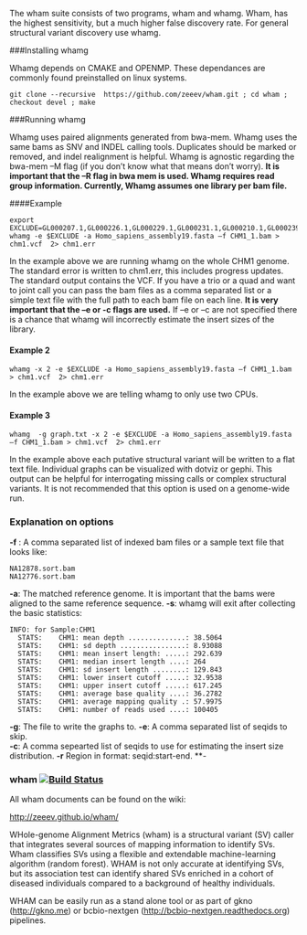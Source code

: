 The wham suite consists of two programs, wham and whamg.  Wham, has the highest sensitivity, but a much higher false discovery rate.  For general structural variant discovery use whamg. 


###Installing whamg

Whamg depends on CMAKE and OPENMP.  These dependances are commonly found preinstalled on linux systems. 
```
git clone --recursive  https://github.com/zeeev/wham.git ; cd wham ; checkout devel ; make 
```

###Running whamg

Whamg uses paired alignments generated from bwa-mem.  Whamg uses the same bams as SNV and INDEL calling tools.  Duplicates should be marked or removed, and indel realignment is helpful.  Whamg is agnostic regarding the bwa-mem –M flag (if you don’t know what that means don’t worry).  **It is important that the –R flag in bwa mem is used.  Whamg requires read group information. Currently, Whamg assumes one library per bam file.**


####Example 

```
export EXCLUDE=GL000207.1,GL000226.1,GL000229.1,GL000231.1,GL000210.1,GL000239.1,GL000235.1,GL000201.1,GL000247.1,GL000245.1,GL000197.1,GL000203.1,GL000246.1,GL000249.1,GL000196.1,GL000248.1,GL000244.1,GL000238.1,GL000202.1,GL000234.1,GL000232.1,GL000206.1,GL000240.1,GL000236.1,GL000241.1,GL000243.1,GL000242.1,GL000230.1,GL000237.1,GL000233.1,GL000204.1,GL000198.1,GL000208.1,GL000191.1,GL000227.1,GL000228.1,GL000214.1,GL000221.1,GL000209.1,GL000218.1,GL000220.1,GL000213.1,GL000211.1,GL000199.1,GL000217.1,GL000216.1,GL000215.1,GL000205.1,GL000219.1,GL000224.1,GL000223.1,GL000195.1,GL000212.1,GL000222.1,GL000200.1,GL000193.1,GL000194.1,GL000225.1,GL000192.1,NC_007605
whamg -e $EXCLUDE -a Homo_sapiens_assembly19.fasta –f CHM1_1.bam > chm1.vcf  2> chm1.err
```

In the example above we are running whamg on the whole CHM1 genome.  The standard error is written to chm1.err, this includes progress updates.  The standard output contains the VCF.  If you have a trio or a quad and want to joint call you can pass the bam files as a comma separated list or a simple text file with the full path to each bam file on each line.  **It is very important  that the –e or -c flags are used.**  If –e or –c are not specified there is a chance that whamg will incorrectly estimate the insert sizes of the library.

#### Example 2
```
whamg -x 2 -e $EXCLUDE -a Homo_sapiens_assembly19.fasta –f CHM1_1.bam > chm1.vcf  2> chm1.err
```

In the example above we are telling whamg to only use two CPUs.

#### Example 3

```
whamg  -g graph.txt -x 2 -e $EXCLUDE -a Homo_sapiens_assembly19.fasta –f CHM1_1.bam > chm1.vcf  2> chm1.err
```

In the example above each putative structural variant will be written to a flat text file.  Individual graphs can be visualized with dotviz or gephi.  This output can be helpful for interrogating missing calls or complex structural variants.  It is not recommended that this option is used on a genome-wide run.


### Explanation on options 
 **-f** : A comma separated list of indexed bam files or a sample text file that looks like:
```
NA12878.sort.bam
NA12776.sort.bam
```
**-a**: The matched reference genome.  It is important that the bams were aligned to the same reference sequence.
**-s**: whamg will exit after collecting the basic statistics:
```
INFO: for Sample:CHM1
  STATS:    CHM1: mean depth ..............: 38.5064
  STATS:    CHM1: sd depth ................: 8.93088
  STATS:    CHM1: mean insert length: .....: 292.639
  STATS:    CHM1: median insert length ....: 264
  STATS:    CHM1: sd insert length ........: 129.843
  STATS:    CHM1: lower insert cutoff .....: 32.9538
  STATS:    CHM1: upper insert cutoff .....: 617.245
  STATS:    CHM1: average base quality ....: 36.2782
  STATS:    CHM1: average mapping quality .: 57.9975
  STATS:    CHM1: number of reads used ....: 100405
``` 
**-g**: The file to write the graphs to.
**-e**: A comma separated list of seqids to skip.  
**-c**: A comma sepearted list of seqids to use for estimating the insert size distribution.
**-r** Region in format: seqid:start-end.
**-

### wham [![Build Status](https://travis-ci.org/zeeev/wham.svg?branch=master)](https://travis-ci.org/zeeev/wham)

All wham documents can be found on the wiki:

http://zeeev.github.io/wham/

WHole-genome Alignment Metrics (wham) is a structural variant (SV) caller that integrates several sources of mapping information to identify SVs.  Wham classifies SVs using a flexible and extendable machine-learning algorithm (random forest).  WHAM is not only accurate at identifying SVs, but its association test can identify shared SVs enriched in a cohort of diseased individuals compared to a background of healthy individuals.   

WHAM can be easily run as a stand alone tool or as part of gkno (http://gkno.me) or bcbio-nextgen (http://bcbio-nextgen.readthedocs.org) pipelines.  

